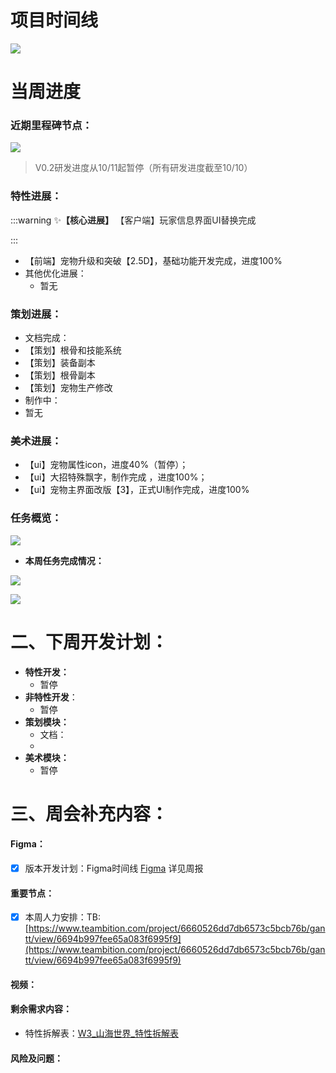 # 项目时间线
![](https://cdn.nlark.com/yuque/0/2024/png/12926950/1725094781319-ce1fb07c-27f4-4f92-9452-f9e24beae140.png)

# 当周进度
### 近期里程碑节点：
![](https://cdn.nlark.com/yuque/0/2024/png/48112390/1728625894322-b6e01893-f126-4eca-8c60-73063578690d.png)

> V0.2研发进度从10/11起暂停（所有研发进度截至10/10）
>

### 特性进展：
:::warning
<font style="color:rgb(38, 38, 38);">✨</font>**<font style="color:rgb(38, 38, 38);">【核心进展】 </font>**<font style="color:rgb(38, 38, 38);">【客户端】玩家信息界面UI替换完成</font>

:::

+  【前端】宠物升级和突破【2.5D】，基础功能开发完成，进度100%
+ 其他优化进展：
    -  暂无

### 策划进展：
+ 文档完成：
+ 【策划】根骨和技能系统
+ 【策划】装备副本
+ 【策划】根骨副本
+ 【策划】宠物生产修改
+ 制作中：
+ 暂无

### 美术进展：  
+ 【ui】宠物属性icon，进度40%（暂停）；
+ 【ui】大招特殊飘字，制作完成 ，进度100%；
+ 【ui】宠物主界面改版【3】，正式UI制作完成，进度100%

### 任务概览：
![](https://cdn.nlark.com/yuque/0/2024/png/48112390/1728626360606-8f259fb5-4f32-4c87-a90c-5ae4601a6521.png)

> 
>

+ **本周任务完成情况：**



![](https://cdn.nlark.com/yuque/0/2024/png/48112390/1728626677889-7fc33c7e-5c64-4620-8fce-d076da1fb83f.png)

![](https://cdn.nlark.com/yuque/0/2024/png/48112390/1728626695522-b23366d6-60b8-41e1-8bf2-7e2c7f097a2f.png)



# 二、下周开发计划：
+ **特性开发：**
    - 暂停
+ **非特性开发**：
    -   暂停
+ **策划模块：**
    - 文档： 
    - 
+ **美术模块：**
    - 暂停

# 三、周会补充内容：
#### Figma：
- [x] 版本开发计划：Figma时间线 [Figma](https://www.figma.com/board/PpDzZXkFTAbZkd1ffJfBMp/%E7%89%88%E6%9C%AC%E8%AE%A1%E5%88%92?node-id=0-1&t=6hGXDOCPpzfeBsC4-1) 详见周报

#### 重要节点：
- [x] 本周人力安排：TB:[https://www.teambition.com/project/6660526dd7db6573c5bcb76b/gantt/view/6694b997fee65a083f6995f9](https://www.teambition.com/project/6660526dd7db6573c5bcb76b/gantt/view/6694b997fee65a083f6995f9)

#### 视频：


#### 剩余需求内容：
+ 特性拆解表：[W3_山海世界_特性拆解表](https://snh48group.yuque.com/cod5mf/omhzyg/kdokir5m9rfe0trg)

#### 风险及问题：








